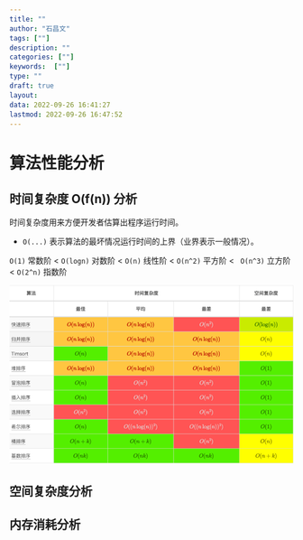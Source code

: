 ```yaml
---
title: ""
author: "石昌文"
tags: [""]
description: ""
categories: [""]
keywords:  [""]
type: ""
draft: true
layout: 
data: 2022-09-26 16:41:27
lastmod: 2022-09-26 16:47:52
---
```


# 算法性能分析

## 时间复杂度 O(f(n)) 分析

时间复杂度用来方便开发者估算出程序运行时间。

- `O(...)` 表示算法的最坏情况运行时间的上界（业界表示一般情况）。

`O(1)` 常数阶 < `O(logn)` 对数阶 < `O(n)` 线性阶 < `O(n^2)` 平方阶 < ` O(n^3)` 立方阶 < `O(2^n)` 指数阶

![](算法学习.assets/image-20220926164737.png)

## 空间复杂度分析

## 内存消耗分析

